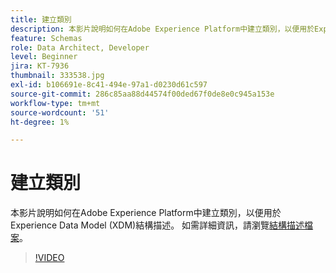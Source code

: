 ```yaml
---
title: 建立類別
description: 本影片說明如何在Adobe Experience Platform中建立類別，以便用於Experience Data Model (XDM)結構描述。
feature: Schemas
role: Data Architect, Developer
level: Beginner
jira: KT-7936
thumbnail: 333538.jpg
exl-id: b106691e-8c41-494e-97a1-d0230d61c597
source-git-commit: 286c85aa88d44574f00ded67f0de8e0c945a153e
workflow-type: tm+mt
source-wordcount: '51'
ht-degree: 1%

---
```


# 建立類別

本影片說明如何在Adobe Experience Platform中建立類別，以便用於Experience Data Model (XDM)結構描述。 如需詳細資訊，請瀏覽[結構描述檔案](https://experienceleague.adobe.com/docs/experience-platform/xdm/home.html?lang=zh-Hant)。

>[!VIDEO](https://video.tv.adobe.com/v/333538?learn=on&enablevpops)
